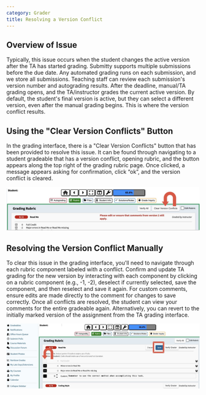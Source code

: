 ```yaml
---
category: Grader
title: Resolving a Version Conflict
---
```


## Overview of Issue

Typically, this issue occurs when the student changes the active version after the TA has started grading. Submitty supports multiple submissions before the due date. Any automated grading runs on each submission, and we store all submissions. Teaching staff can review each submission's version number and autograding results. After the deadline, manual/TA grading opens, and the TA/instructor grades the current active version. By default, the student's final version is active, but they can select a different version, even after the manual grading begins. This is where the version conflict results.


## Using the "Clear Version Conflicts" Button

In the grading interface, there is a "Clear Version Conflicts" button that has been provided to resolve this issue. It can be found through navigating to a student gradeable that has a version conflict, opening rubric, and the button appears along the top right of the grading rubric page. Once clicked, a message appears asking for confirmation, click “ok”, and the version conflict is cleared. 

![](/images/ta_grading/version_conflict_button.png)


## Resolving the Version Conflict Manually

To clear this issue in the grading interface, you'll need to navigate through each rubric component labeled with a conflict. Confirm and update TA grading for the new version by interacting with each component by clicking on a rubric component (e.g., -1, -2), deselect if currently selected, save the component, and then reselect and save it again. For custom comments, ensure edits are made directly to the comment for changes to save correctly. Once all conflicts are resolved, the student can view your comments for the entire gradeable again. Alternatively, you can revert to the initially marked version of the assignment from the TA grading interface. 

![](/images/ta_grading/manual_version_conflict.png)